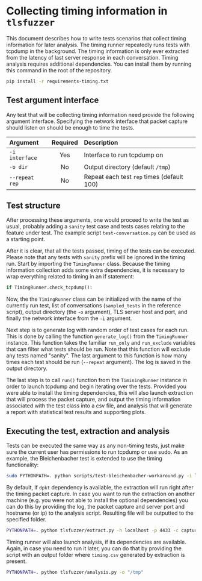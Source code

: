 Collecting timing information in `tlsfuzzer`
===========================================

This document describes how to write tests scenarios that collect timing
information for later analysis. The timing runner repeatedly runs tests with
tcpdump in the background. The timing information is only ever extracted from
the latency of last server response in each conversation. Timing analysis
requires additional dependencies. You can install them by running this command
in the root of the repository.

```bash
pip install -r requirements-timing.txt
```

Test argument interface
-----------------------

Any test that will be collecting timing information need provide the following
argument interface. Specifying the network interface that packet capture should
listen on should be enough to time the tests.

| Argument      | Required | Description  |
|:-------------|:--------:|:------------ |
| `-i interface`| Yes      | Interface to run tcpdump on       |
| `-o dir`      | No       | Output directory (default `/tmp`) |
| `--repeat rep`| No       | Repeat each test `rep` times (default 100) |

Test structure
--------------

After processing these arguments, one would proceed to write the test as usual,
probably adding a `sanity` test case and tests cases relating to the feature
under test. The example script `test-conversation.py` can be used as a starting
point.

After it is clear, that all the tests passed, timing of the tests can be executed.
Please note that any tests with `sanity` prefix will be ignored in the timing run.
Start by importing the `TimingRunner` class.
Because the timing information collection adds some extra dependencies, it is
necessary to wrap everything related to timing in an if statement:

```python
if TimingRunner.check_tcpdump():
```

Now, the the `TimingRunner` class can be initialized with the name of
the currently run test, list of conversations
(`sampled_tests` in the reference script),
output directory (the `-o` argument), TLS server host and port, and finally the
network interface from the `-i` argument.

Next step is to generate log with random order of test cases for each run. This
is done by calling the function `generate_log()` from the `TimingRunner`
instance. This function takes the familiar `run_only` and `run_exclude`
variables that can filter what tests should be run. Note that this function
will exclude any tests named "sanity". The last argument to this function is
how many times each test should be run (`--repeat` argument).
The log is saved in the output directory.

The last step is to call `run()` function
from the `TiminingRunner` instance in order to launch tcpdump and begin iterating
over the tests. Provided you were able to install the timing dependencies,
this will also launch extraction that will process the packet capture, and output
the timing information associated with the test class into a csv file, and
analysis that will generate a report with statistical test results and supporting
plots.

Executing the test, extraction and analysis
-------------------------------------------

Tests can be executed the same way as any non-timing tests, just make sure the
current user has permissions to run tcpdump or use sudo. As an example, the
Bleichenbacher test is extended to use the timing functionality:

```bash
sudo PYTHONPATH=. python scripts/test-bleichenbacher-workaround.py -i lo
```

By default, if `dpkt` dependency is available, the extraction will run right
after the timing packet capture.
In case you want to run the extraction on another machine (e.g. you were not able
to install the optional dependencies) you can do this by providing the log, the
packet capture and server port and hostname (or ip) to the analysis script.
Resulting file will be outputted to the specified folder.

```bash
PYTHONPATH=. python tlsfuzzer/extract.py -h localhost -p 4433 -c capture.pcap -l class.log -o /tmp/results/
```

Timing runner will also launch analysis, if its dependencies are available. Again,
in case you need to run it later, you can do that by providing the script with an
output folder where `timing.csv` generated by extraction is present.

```bash
PYTHONPATH=. python tlsfuzzer/analysis.py -o "/tmp"
```


